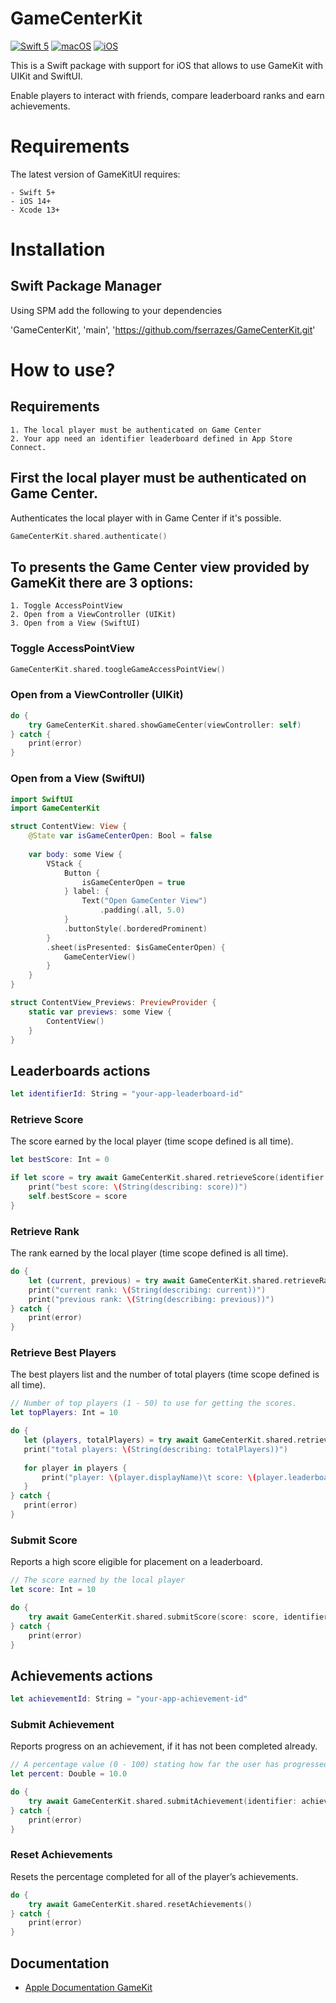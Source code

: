 # GameCenterKit

[![Swift 5](https://img.shields.io/badge/language-Swift-orange.svg)](https://swift.org)
[![macOS](https://img.shields.io/badge/OS-macOS-green.svg)](https://developer.apple.com/macos/)
[![iOS](https://img.shields.io/badge/OS-iOS-green.svg)](https://developer.apple.com/ios/)

This is a Swift package with support for iOS that allows to use GameKit with UIKit and SwiftUI.

Enable players to interact with friends, compare leaderboard ranks and earn achievements.

# Requirements

The latest version of GameKitUI requires:

    - Swift 5+
    - iOS 14+
    - Xcode 13+

# Installation

## Swift Package Manager

Using SPM add the following to your dependencies

'GameCenterKit', 'main', 'https://github.com/fserrazes/GameCenterKit.git'

# How to use? 

## Requirements

    1. The local player must be authenticated on Game Center
    2. Your app need an identifier leaderboard defined in App Store Connect.

## First the local player must be authenticated on Game Center.

Authenticates the local player with in Game Center if it's possible.
    
```swift
GameCenterKit.shared.authenticate()
```

## To presents the Game Center view provided by GameKit there are 3 options:

    1. Toggle AccessPointView
    2. Open from a ViewController (UIKit)
    3. Open from a View (SwiftUI)


### Toggle AccessPointView

```swift
GameCenterKit.shared.toogleGameAccessPointView()
```

### Open from a ViewController (UIKit)

```swift
do {
    try GameCenterKit.shared.showGameCenter(viewController: self)
} catch {
    print(error)
}
```

### Open from a View (SwiftUI)

```swift
import SwiftUI
import GameCenterKit

struct ContentView: View {
    @State var isGameCenterOpen: Bool = false
    
    var body: some View {
        VStack {
            Button {
                isGameCenterOpen = true
            } label: {
                Text("Open GameCenter View")
                    .padding(.all, 5.0)
            }
            .buttonStyle(.borderedProminent)
        }
        .sheet(isPresented: $isGameCenterOpen) {
            GameCenterView()
        }
    }
}

struct ContentView_Previews: PreviewProvider {
    static var previews: some View {
        ContentView()
    }
}
```

## Leaderboards actions

```swift
let identifierId: String = "your-app-leaderboard-id"
```

### Retrieve Score

The score earned by the local player (time scope defined is all time).

```swift
let bestScore: Int = 0

if let score = try await GameCenterKit.shared.retrieveScore(identifier: identifierId) {
    print("best score: \(String(describing: score))")
    self.bestScore = score
}
```

### Retrieve Rank

The rank earned by the local player (time scope defined is all time).

```swift
do {
    let (current, previous) = try await GameCenterKit.shared.retrieveRank(identifier: identifierId)
    print("current rank: \(String(describing: current))")
    print("previous rank: \(String(describing: previous))")
} catch {
    print(error)
}
```

### Retrieve Best Players

The best players list and the number of total players (time scope defined is all time).
 
 ```swift
// Number of top players (1 - 50) to use for getting the scores.
let topPlayers: Int = 10     

do {
    let (players, totalPlayers) = try await GameCenterKit.shared.retrieveBestPlayers(identifier: identifierId, topPlayers: topPlayers)
    print("total players: \(String(describing: totalPlayers))")
    
    for player in players {
        print("player: \(player.displayName)\t score: \(player.leaderboard.score)")
    }
} catch {
    print(error)
}
```

### Submit Score

Reports a high score eligible for placement on a leaderboard.
    
```swift
// The score earned by the local player
let score: Int = 10

do {
    try await GameCenterKit.shared.submitScore(score: score, identifier: identifierId)
} catch {
    print(error)
}
```
## Achievements actions

```swift
let achievementId: String = "your-app-achievement-id"
```

### Submit Achievement

Reports progress on an achievement, if it has not been completed already.

```swift
// A percentage value (0 - 100) stating how far the user has progressed on the achievement
let percent: Double = 10.0

do {
    try await GameCenterKit.shared.submitAchievement(identifier: achievementId, percent: percent)
} catch {
    print(error)
}
```

### Reset Achievements

Resets the percentage completed for all of the player’s achievements.

```swift
do {
    try await GameCenterKit.shared.resetAchievements()
} catch {
    print(error)
}
```

## Documentation
+ [Apple Documentation GameKit](https://developer.apple.com/documentation/gamekit/)
